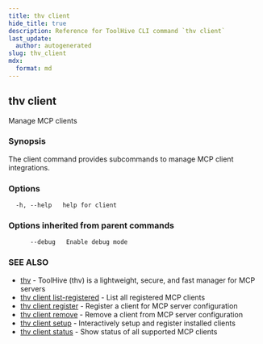 ```yaml
---
title: thv client
hide_title: true
description: Reference for ToolHive CLI command `thv client`
last_update:
  author: autogenerated
slug: thv_client
mdx:
  format: md
---
```


## thv client

Manage MCP clients

### Synopsis

The client command provides subcommands to manage MCP client integrations.

### Options

```
  -h, --help   help for client
```

### Options inherited from parent commands

```
      --debug   Enable debug mode
```

### SEE ALSO

* [thv](thv.md)	 - ToolHive (thv) is a lightweight, secure, and fast manager for MCP servers
* [thv client list-registered](thv_client_list-registered.md)	 - List all registered MCP clients
* [thv client register](thv_client_register.md)	 - Register a client for MCP server configuration
* [thv client remove](thv_client_remove.md)	 - Remove a client from MCP server configuration
* [thv client setup](thv_client_setup.md)	 - Interactively setup and register installed clients
* [thv client status](thv_client_status.md)	 - Show status of all supported MCP clients

